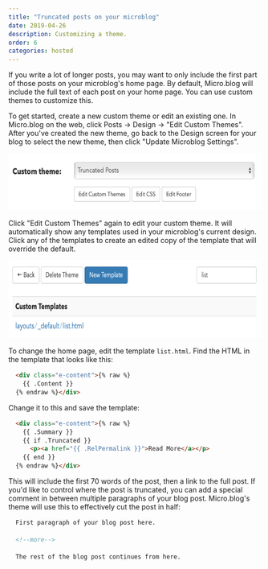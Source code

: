 ```yaml
---
title: "Truncated posts on your microblog"
date: 2019-04-26
description: Customizing a theme.
order: 6
categories: hosted
---
```


If you write a lot of longer posts, you may want to only include the first part of those posts on your microblog's home page. By default, Micro.blog will include the full text of each post on your home page. You can use custom themes to customize this.

To get started, create a new custom theme or edit an existing one. In Micro.blog on the web, click Posts → Design → "Edit Custom Themes". After you've created the new theme, go back to the Design screen for your blog to select the new theme, then click "Update Microblog Settings".

<img src="/assets/images/web/truncated-themes.png" width="611" height="114" alt="Custom theme buttons" />

Click "Edit Custom Themes" again to edit your custom theme. It will automatically show any templates used in your microblog's current design. Click any of the templates to create an edited copy of the template that will override the default.

<img src="/assets/images/web/truncated-templates.png" width="694" height="155" alt="Templates list" />

To change the home page, edit the template `list.html`. Find the HTML in the template that looks like this:

```html
  <div class="e-content">{% raw %}
    {{ .Content }}
  {% endraw %}</div>
```

Change it to this and save the template:

```html
  <div class="e-content">{% raw %}
    {{ .Summary }}
    {{ if .Truncated }}
      <p><a href="{{ .RelPermalink }}">Read More</a></p>
    {{ end }}
  {% endraw %}</div>
```

This will include the first 70 words of the post, then a link to the full post. If you'd like to control where the post is truncated, you can add a special comment in between multiple paragraphs of your blog post. Micro.blog's theme will use this to effectively cut the post in half:

```html
  First paragraph of your blog post here.

  <!--more-->

  The rest of the blog post continues from here.
```
